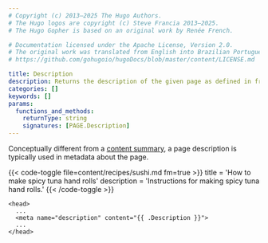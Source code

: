 ```yaml
---
# Copyright (c) 2013–2025 The Hugo Authors.
# The Hugo logos are copyright (c) Steve Francia 2013–2025.
# The Hugo Gopher is based on an original work by Renée French.

# Documentation licensed under the Apache License, Version 2.0.
# The original work was translated from English into Brazilian Portuguese.
# https://github.com/gohugoio/hugoDocs/blob/master/content/LICENSE.md

title: Description
description: Returns the description of the given page as defined in front matter.
categories: []
keywords: []
params:
  functions_and_methods:
    returnType: string
    signatures: [PAGE.Description]
---
```


Conceptually different from a [content summary], a page description is typically used in metadata about the page.

{{< code-toggle file=content/recipes/sushi.md fm=true >}}
title = 'How to make spicy tuna hand rolls'
description = 'Instructions for making spicy tuna hand rolls.'
{{< /code-toggle >}}

```go-html-template {file="layouts/_default/baseof.html"}
<head>
  ...
  <meta name="description" content="{{ .Description }}">
  ...
</head>
```

[content summary]: /content-management/summaries/

